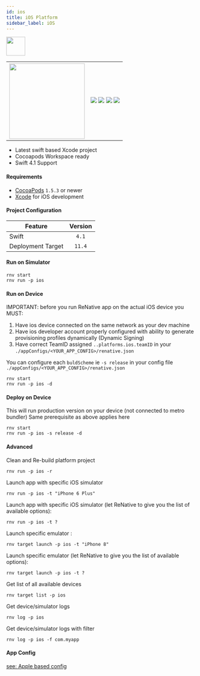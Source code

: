```yaml
---
id: ios
title: iOS Platform
sidebar_label: iOS
---
```



<img src="https://github.com/pavjacko/renative/blob/develop/docs/images/ic_ios.png?raw=true" width=50 height=50 />

<table>
  <tr>
    <th>
      <img src="https://github.com/pavjacko/renative/blob/develop/docs/images/rnv_ios.gif?raw=true" height="200"/>
    </th>
  <td>
  <img src="https://img.shields.io/badge/Mac-yes-brightgreen.svg" />
  <img src="https://img.shields.io/badge/Windows-n/a-lightgrey.svg" />
  <img src="https://img.shields.io/badge/Linux-n/a-lightgrey.svg" />
  <img src="https://img.shields.io/badge/HostMode-n/a-lightgrey.svg" />
  </td>
  </tr>
</table>

-   Latest swift based Xcode project
-   Cocoapods Workspace ready
-   Swift 4.1 Support

#### Requirements

-   [CocoaPods](https://cocoapods.org) `1.5.3` or newer
-   [Xcode](https://developer.apple.com/xcode/) for iOS development

#### Project Configuration

| Feature           | Version |
| ----------------- | :-----: |
| Swift             |  `4.1`  |
| Deployment Target | `11.4`  |

#### Run on Simulator

```
rnv start
rnv run -p ios
```

#### Run on Device

IMPORTANT: before you run ReNative app on the actual iOS device you MUST:

1. Have ios device connected on the same network as your dev machine
2. Have ios developer account properly configured with ability to generate provisioning profiles dynamically (Dynamic Signing)
3. Have correct TeamID assigned `..platforms.ios.teamID` in your `./appConfigs/<YOUR_APP_CONFIG>/renative.json`

You can configure each `buldScheme` ie `-s release` in your config file `./appConfigs/<YOUR_APP_CONFIG>/renative.json`

```
rnv start
rnv run -p ios -d
```

#### Deploy on Device

This will run production version on your device (not connected to metro bundler)
Same prerequisite as above applies here

```
rnv start
rnv run -p ios -s release -d
```

#### Advanced

Clean and Re-build platform project

```
rnv run -p ios -r
```

Launch app with specific iOS simulator

```
rnv run -p ios -t "iPhone 6 Plus"
```

Launch app with specific iOS simulator (let ReNative to give you the list of available options):

```
rnv run -p ios -t ?
```

Launch specific emulator :

```
rnv target launch -p ios -t "iPhone 8"
```

Launch specific emulator (let ReNative to give you the list of available options):

```
rnv target launch -p ios -t ?
```

Get list of all available devices

```
rnv target list -p ios
```

Get device/simulator logs

```
rnv log -p ios
```

Get device/simulator logs with filter

```
rnv log -p ios -f com.myapp
```

#### App Config

<a href="#apple-based-config">see: Apple based config</a>
